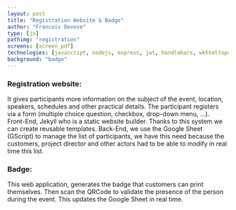 ```yaml
---
layout: post
title: "Registration Website & Badge"
author: "Francois Devove"
type: [js]
pathimg: "registration"
screens: [screen_pdf]
technologies: [javascript, nodejs, express, jwt, handlebars, wkhtmltopdf]
background: "badge"
---
```

### Registration website:

It gives participants more information on the subject of the event, location, speakers, schedules and other practical details.
The participant registers via a form (multiple choice question, checkbox, drop-down menu, ...).
Front-End, Jekyll who is a static website builder. Thanks to this system we can create reusable templates.
Back-End, we use the Google Sheet (GScript) to manage the list of participants, we have this need because the customers, project director and other actors had to be able to modify in real time this list.

### Badge:

This web application, generates the badge that customers can print themselves.
Then scan the QRCode to validate the presence of the person during the event. This updates the Google Sheet in real time.
